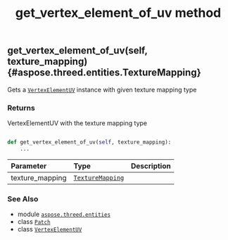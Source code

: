 ﻿---
title: get_vertex_element_of_uv method
second_title: Aspose.3D for Python via .NET API References
description: 
type: docs
weight: 100
url: /python-net/aspose.threed.entities/patch/get_vertex_element_of_uv/
is_root: false
---

## get_vertex_element_of_uv(self, texture_mapping) {#aspose.threed.entities.TextureMapping}

Gets a [`VertexElementUV`](/3d/python-net/aspose.threed.entities/vertexelementuv) instance with given texture mapping type


### Returns 


VertexElementUV with the texture mapping type


```python

def get_vertex_element_of_uv(self, texture_mapping):
    ...
```


| Parameter | Type | Description |
| :- | :- | :- |
| texture_mapping | [`TextureMapping`](/3d/python-net/aspose.threed.entities/texturemapping) |  |



### See Also
* module [`aspose.threed.entities`](../../)
* class [`Patch`](/3d/python-net/aspose.threed.entities/patch)
* class [`VertexElementUV`](/3d/python-net/aspose.threed.entities/vertexelementuv)
